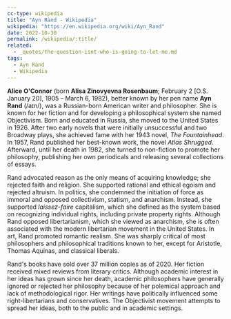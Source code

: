 ```yaml
---
cc-type: wikipedia
title: "Ayn Rand - Wikipedia"
wikipedia: "https://en.wikipedia.org/wiki/Ayn_Rand"
date: 2022-10-30
permalink: /wikipedia/:title/
related:
  - _quotes/the-question-isnt-who-is-going-to-let-me.md
tags:
  - Ayn Rand
  - Wikipedia
---
```

**Alice O'Connor** (born **Alisa Zinovyevna Rosenbaum**; February 2 [O.S. January 20], 1905 – March 6, 1982), better known by her pen name **Ayn Rand** (/aɪn/), was a Russian-born American writer and philosopher. She is known for her fiction and for developing a philosophical system she named Objectivism. Born and educated in Russia, she moved to the United States in 1926. After two early novels that were initially unsuccessful and two Broadway plays, she achieved fame with her 1943 novel, *The Fountainhead*. In 1957, Rand published her best-known work, the novel *Atlas Shrugged*. Afterward, until her death in 1982, she turned to non-fiction to promote her philosophy, publishing her own periodicals and releasing several collections of essays.

Rand advocated reason as the only means of acquiring knowledge; she rejected faith and religion. She supported rational and ethical egoism and rejected altruism. In politics, she condemned the initiation of force as immoral and opposed collectivism, statism, and anarchism. Instead, she supported *laissez-faire* capitalism, which she defined as the system based on recognizing individual rights, including private property rights. Although Rand opposed libertarianism, which she viewed as anarchism, she is often associated with the modern libertarian movement in the United States. In art, Rand promoted romantic realism. She was sharply critical of most philosophers and philosophical traditions known to her, except for Aristotle, Thomas Aquinas, and classical liberals.

Rand's books have sold over 37 million copies as of 2020. Her fiction received mixed reviews from literary critics. Although academic interest in her ideas has grown since her death, academic philosophers have generally ignored or rejected her philosophy because of her polemical approach and lack of methodological rigor. Her writings have politically influenced some right-libertarians and conservatives. The Objectivist movement attempts to spread her ideas, both to the public and in academic settings.
